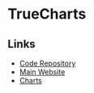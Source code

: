 # TrueCharts

## Links

- [Code Repository](https://github.com/truecharts/charts)
- [Main Website](https://truecharts.org)
- [Charts](https://charts.truecharts.org)

<!--
https://charts.truecharts.org/index.yaml
-->
